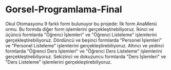 # Gorsel-Programlama-Final
Okul Otomasyonu 
9 farklı form bulunuyor bu projede:
İlk form AnaMenü ormu. Bu formda diğer form işlemlerini gerçekleştirebiliyoruz.
İkinci ve üçüncü formlarda "Öğrenci İşlemleri" ve "Öğrenci Listeleme" işlemlerini gerçekleştirebiliyoruz.
Dördüncü ve beşinci formlarda "Personel İşlemleri" ve "Personel Listeleme" işlemlerini gerçekleştirebiliyoruz.
Altıncı ve yedinci formlarda "Öğrenci Ders İşlemleri" ve "Öğrenci Ders Listeleme" işlemlerini gerçekleştirebiliyoruz.
Sekizinci ve dokuzuncu formlarda "Ders İşlemleri" ve "Ders Listeleme" işlemlerini gerçekleştirebiliyoruz.

